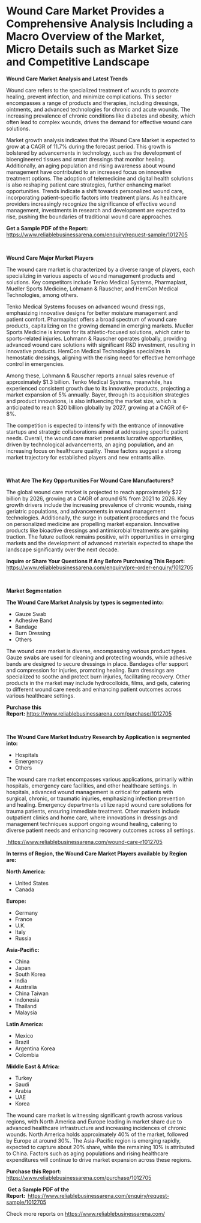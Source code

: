 <p><h1>Wound Care Market Provides a Comprehensive Analysis Including a Macro Overview of the Market, Micro Details such as Market Size and Competitive Landscape</h1></p><p><strong>Wound Care Market Analysis and Latest Trends</strong></p>
<p><p>Wound care refers to the specialized treatment of wounds to promote healing, prevent infection, and minimize complications. This sector encompasses a range of products and therapies, including dressings, ointments, and advanced technologies for chronic and acute wounds. The increasing prevalence of chronic conditions like diabetes and obesity, which often lead to complex wounds, drives the demand for effective wound care solutions.</p><p>Market growth analysis indicates that the Wound Care Market is expected to grow at a CAGR of 11.7% during the forecast period. This growth is bolstered by advancements in technology, such as the development of bioengineered tissues and smart dressings that monitor healing. Additionally, an aging population and rising awareness about wound management have contributed to an increased focus on innovative treatment options. The adoption of telemedicine and digital health solutions is also reshaping patient care strategies, further enhancing market opportunities. Trends indicate a shift towards personalized wound care, incorporating patient-specific factors into treatment plans. As healthcare providers increasingly recognize the significance of effective wound management, investments in research and development are expected to rise, pushing the boundaries of traditional wound care approaches.</p></p>
<p><strong>Get a Sample PDF of the Report:&nbsp;</strong> <a href="https://www.reliablebusinessarena.com/enquiry/request-sample/1012705?utm_campaign=2482&utm_medium=2&utm_source=Github&utm_content=ia&utm_term=06032025&utm_id=wound-care">https://www.reliablebusinessarena.com/enquiry/request-sample/1012705</a></p>
<p>&nbsp;</p>
<p><strong>Wound Care Major Market Players</strong></p>
<p><p>The wound care market is characterized by a diverse range of players, each specializing in various aspects of wound management products and solutions. Key competitors include Tenko Medical Systems, Pharmaplast, Mueller Sports Medicine, Lohmann & Rauscher, and HemCon Medical Technologies, among others. </p><p>Tenko Medical Systems focuses on advanced wound dressings, emphasizing innovative designs for better moisture management and patient comfort. Pharmaplast offers a broad spectrum of wound care products, capitalizing on the growing demand in emerging markets. Mueller Sports Medicine is known for its athletic-focused solutions, which cater to sports-related injuries. Lohmann & Rauscher operates globally, providing advanced wound care solutions with significant R&D investment, resulting in innovative products. HemCon Medical Technologies specializes in hemostatic dressings, aligning with the rising need for effective hemorrhage control in emergencies.</p><p>Among these, Lohmann & Rauscher reports annual sales revenue of approximately $1.3 billion. Tenko Medical Systems, meanwhile, has experienced consistent growth due to its innovative products, projecting a market expansion of 5% annually. Bayer, through its acquisition strategies and product innovations, is also influencing the market size, which is anticipated to reach $20 billion globally by 2027, growing at a CAGR of 6-8%.</p><p>The competition is expected to intensify with the entrance of innovative startups and strategic collaborations aimed at addressing specific patient needs. Overall, the wound care market presents lucrative opportunities, driven by technological advancements, an aging population, and an increasing focus on healthcare quality. These factors suggest a strong market trajectory for established players and new entrants alike.</p></p>
<p>&nbsp;</p>
<p><strong>What Are The Key Opportunities For Wound Care Manufacturers?</strong></p>
<p><p>The global wound care market is projected to reach approximately $22 billion by 2026, growing at a CAGR of around 6% from 2021 to 2026. Key growth drivers include the increasing prevalence of chronic wounds, rising geriatric populations, and advancements in wound management technologies. Additionally, the surge in outpatient procedures and the focus on personalized medicine are propelling market expansion. Innovative products like bioactive dressings and antimicrobial treatments are gaining traction. The future outlook remains positive, with opportunities in emerging markets and the development of advanced materials expected to shape the landscape significantly over the next decade.</p></p>
<p><strong>Inquire or Share Your Questions If Any Before Purchasing This Report:</strong> <a href="https://www.reliablebusinessarena.com/enquiry/pre-order-enquiry/1012705?utm_campaign=2482&utm_medium=2&utm_source=Github&utm_content=ia&utm_term=06032025&utm_id=wound-care">https://www.reliablebusinessarena.com/enquiry/pre-order-enquiry/1012705</a></p>
<p>&nbsp;</p>
<p><strong>Market Segmentation</strong></p>
<p><strong>The Wound Care Market Analysis by types is segmented into:</strong></p>
<p><ul><li>Gauze Swab</li><li>Adhesive Band</li><li>Bandage</li><li>Burn Dressing</li><li>Others</li></ul></p>
<p><p>The wound care market is diverse, encompassing various product types. Gauze swabs are used for cleaning and protecting wounds, while adhesive bands are designed to secure dressings in place. Bandages offer support and compression for injuries, promoting healing. Burn dressings are specialized to soothe and protect burn injuries, facilitating recovery. Other products in the market may include hydrocolloids, films, and gels, catering to different wound care needs and enhancing patient outcomes across various healthcare settings.</p></p>
<p><strong>Purchase this Report:&nbsp;</strong><a href="https://www.reliablebusinessarena.com/purchase/1012705?utm_campaign=2482&utm_medium=2&utm_source=Github&utm_content=ia&utm_term=06032025&utm_id=wound-care">https://www.reliablebusinessarena.com/purchase/1012705</a></p>
<p>&nbsp;</p>
<p><strong>The Wound Care Market Industry Research by Application is segmented into:</strong></p>
<p><ul><li>Hospitals</li><li>Emergency</li><li>Others</li></ul></p>
<p><p>The wound care market encompasses various applications, primarily within hospitals, emergency care facilities, and other healthcare settings. In hospitals, advanced wound management is critical for patients with surgical, chronic, or traumatic injuries, emphasizing infection prevention and healing. Emergency departments utilize rapid wound care solutions for trauma patients, ensuring immediate treatment. Other markets include outpatient clinics and home care, where innovations in dressings and management techniques support ongoing wound healing, catering to diverse patient needs and enhancing recovery outcomes across all settings.</p></p>
<p><a href="https://www.reliablebusinessarena.com/wound-care-r1012705?utm_campaign=2482&utm_medium=2&utm_source=Github&utm_content=ia&utm_term=06032025&utm_id=wound-care">&nbsp;https://www.reliablebusinessarena.com/wound-care-r1012705</a></p>
<p><strong>In terms of Region, the Wound Care Market Players available by Region are:</strong></p>
<p>
    <p> <strong> North America: </strong>
        <ul>
            <li>United States</li>
            <li>Canada</li>
        </ul>
        </p> 
    <p> <strong> Europe: </strong>
        <ul>
            <li>Germany</li>
            <li>France</li>
            <li>U.K.</li>
            <li>Italy</li>
            <li>Russia</li>
        </ul>
        </p> 
    <p> <strong> Asia-Pacific: </strong>
        <ul>
            <li>China</li>
            <li>Japan</li>
            <li>South Korea</li>
            <li>India</li>
            <li>Australia</li>
            <li>China Taiwan</li>
            <li>Indonesia</li>
            <li>Thailand</li>
            <li>Malaysia</li>
        </ul>
        </p> 
    <p> <strong> Latin America: </strong>
        <ul>
            <li>Mexico</li>
            <li>Brazil</li>
            <li>Argentina Korea</li>
            <li>Colombia</li>
        </ul>
        </p> 
    <p> <strong> Middle East & Africa: </strong>
        <ul>
            <li>Turkey</li>
            <li>Saudi</li>
            <li>Arabia</li>
            <li>UAE</li>
            <li>Korea</li>
        </ul>
    </p>
    </p>
<p><p>The wound care market is witnessing significant growth across various regions, with North America and Europe leading in market share due to advanced healthcare infrastructure and increasing incidences of chronic wounds. North America holds approximately 40% of the market, followed by Europe at around 30%. The Asia-Pacific region is emerging rapidly, expected to capture about 20% share, while the remaining 10% is attributed to China. Factors such as aging populations and rising healthcare expenditures will continue to drive market expansion across these regions.</p></p>
<p><strong>Purchase this Report: </strong><a href="https://www.reliablebusinessarena.com/purchase/1012705?utm_campaign=2482&utm_medium=2&utm_source=Github&utm_content=ia&utm_term=06032025&utm_id=wound-care">https://www.reliablebusinessarena.com/purchase/1012705</a></p>
<p>&nbsp;<strong>Get a Sample PDF of the Report:&nbsp;&nbsp;</strong><a href="https://www.reliablebusinessarena.com/enquiry/request-sample/1012705?utm_campaign=2482&utm_medium=2&utm_source=Github&utm_content=ia&utm_term=06032025&utm_id=wound-care">https://www.reliablebusinessarena.com/enquiry/request-sample/1012705</a></p>
<p><strong></strong></p>
<p>Check more reports on <a href="https://www.reliablebusinessarena.com/?utm_campaign=2482&utm_medium=2&utm_source=Github&utm_content=ia&utm_term=06032025&utm_id=wound-care">https://www.reliablebusinessarena.com/</a></p>